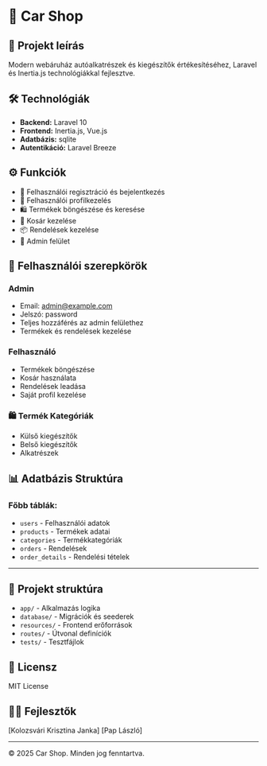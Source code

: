 # 🚗 Car Shop

## 📝 Projekt leírás
Modern webáruház autóalkatrészek és kiegészítők értékesítéséhez, Laravel és Inertia.js technológiákkal fejlesztve.

## 🛠 Technológiák
- **Backend:** Laravel 10
- **Frontend:** Inertia.js, Vue.js
- **Adatbázis:** sqlite
- **Autentikáció:** Laravel Breeze

## ⚙️ Funkciók
- 🔐 Felhasználói regisztráció és bejelentkezés
- 👤 Felhasználói profilkezelés
- 🛍️ Termékek böngészése és keresése
- 🛒 Kosár kezelése
- 📦 Rendelések kezelése
- 👑 Admin felület


## 👥 Felhasználói szerepkörök

### Admin
- Email: admin@example.com
- Jelszó: password
- Teljes hozzáférés az admin felülethez
- Termékek és rendelések kezelése

### Felhasználó
- Termékek böngészése
- Kosár használata
- Rendelések leadása
- Saját profil kezelése
  
### 🛍️ Termék Kategóriák
- Külső kiegészítők
- Belső kiegészítők
- Alkatrészek
  
## 📊 Adatbázis Struktúra
### Főbb táblák:
- `users` - Felhasználói adatok
- `products` - Termékek adatai
- `categories` - Termékkategóriák
- `orders` - Rendelések
- `order_details` - Rendelési tételek

---

## 📁 Projekt struktúra
- `app/` - Alkalmazás logika
- `database/` - Migrációk és seederek
- `resources/` - Frontend erőforrások
- `routes/` - Útvonal definíciók
- `tests/` - Tesztfájlok

## 📄 Licensz
MIT License

## 👨‍💻 Fejlesztők
[Kolozsvári Krisztina Janka]
[Pap László]

---
© 2025 Car Shop. Minden jog fenntartva.
